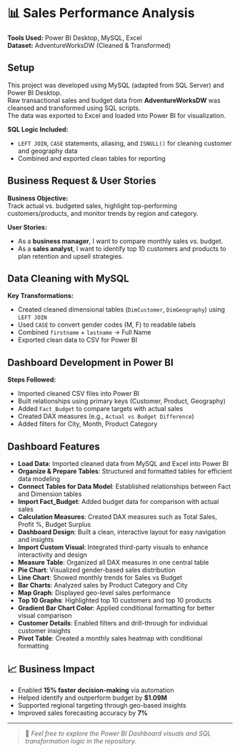# 📊 Sales Performance Analysis

**Tools Used:** Power BI Desktop, MySQL, Excel  
**Dataset:** AdventureWorksDW (Cleaned & Transformed)



## Setup

This project was developed using MySQL (adapted from SQL Server) and Power BI Desktop.  
Raw transactional sales and budget data from **AdventureWorksDW** was cleansed and transformed using SQL scripts.  
The data was exported to Excel and loaded into Power BI for visualization.

**SQL Logic Included:**
- `LEFT JOIN`, `CASE` statements, aliasing, and `ISNULL()` for cleaning customer and geography data
- Combined and exported clean tables for reporting



## Business Request & User Stories

**Business Objective:**  
Track actual vs. budgeted sales, highlight top-performing customers/products, and monitor trends by region and category.

**User Stories:**
- As a **business manager**, I want to compare monthly sales vs. budget.
- As a **sales analyst**, I want to identify top 10 customers and products to plan retention and upsell strategies.



## Data Cleaning with MySQL

**Key Transformations:**
- Created cleaned dimensional tables (`DimCustomer`, `DimGeography`) using `LEFT JOIN`
- Used `CASE` to convert gender codes (M, F) to readable labels
- Combined `firstname` + `lastname` → Full Name
- Exported clean data to CSV for Power BI



## Dashboard Development in Power BI

**Steps Followed:**
- Imported cleaned CSV files into Power BI
- Built relationships using primary keys (Customer, Product, Geography)
- Added `Fact_Budget` to compare targets with actual sales
- Created DAX measures (e.g., `Actual vs Budget Difference`)
- Added filters for City, Month, Product Category



## Dashboard Features
- **Load Data**: Imported cleaned data from MySQL and Excel into Power BI  
- **Organize & Prepare Tables**: Structured and formatted tables for efficient data modeling  
- **Connect Tables for Data Model**: Established relationships between Fact and Dimension tables  
- **Import Fact_Budget**: Added budget data for comparison with actual sales  
- **Calculation Measures**: Created DAX measures such as Total Sales, Profit %, Budget Surplus  
- **Dashboard Design**: Built a clean, interactive layout for easy navigation and insights  
- **Import Custom Visual**: Integrated third-party visuals to enhance interactivity and design  
- **Measure Table**: Organized all DAX measures in one central table  
- **Pie Chart**: Visualized gender-based sales distribution  
- **Line Chart**: Showed monthly trends for Sales vs Budget  
- **Bar Charts**: Analyzed sales by Product Category and City  
- **Map Graph**: Displayed geo-level sales performance  
- **Top 10 Graphs**: Highlighted top 10 customers and top 10 products  
- **Gradient Bar Chart Color**: Applied conditional formatting for better visual comparison  
- **Customer Details**: Enabled filters and drill-through for individual customer insights  
- **Pivot Table**: Created a monthly sales heatmap with conditional formatting



## 📈 Business Impact

- Enabled **15% faster decision-making** via automation
- Helped identify and outperform budget by **$1.09M**
- Supported regional targeting through geo-based insights
- Improved sales forecasting accuracy by **7%**

---

> 🔗 *Feel free to explore the Power BI Dashboard visuals and SQL transformation logic in the repository.*

